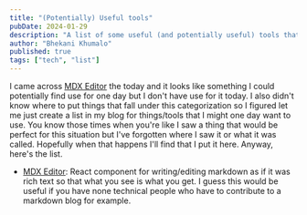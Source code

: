 ```yaml
---
title: "(Potentially) Useful tools"
pubDate: 2024-01-29
description: "A list of some useful (and potentially useful) tools that I use or might use in development projects"
author: "Bhekani Khumalo"
published: true
tags: ["tech", "list"]
---
```


I came across [MDX Editor](https://mdxeditor.dev/) the today and it looks like something I could potentially find use for one day but I don't have use for it today. I also didn't know where to put things that fall under this categorization so I figured let me just create a list in my blog for things/tools that I might one day want to use. You know those times when you're like I saw a thing that would be perfect for this situation but I've forgotten where I saw it or what it was called. Hopefully when that happens I'll find that I put it here. Anyway, here's the list. 

- [MDX Editor](https://mdxeditor.dev/): React component for writing/editing markdown as if it was rich text so that what you see is what you get. I guess this would be useful if you have none technical people who have to contribute to a markdown blog for example. 
